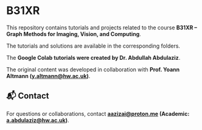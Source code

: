 # B31XR

This repository contains tutorials and projects related to the course **B31XR – Graph Methods for Imaging, Vision, and Computing**.

The tutorials and solutions are available in the corresponding folders.

The **Google Colab tutorials were created by Dr. Abdullah Abdulaziz**.  

The original content was developed in collaboration with **Prof. Yoann Altmann (y.altmann@hw.ac.uk)**.

## 📬 Contact

For questions or collaborations, contact **aazizai@proton.me (Academic: a.abdulaziz@hw.ac.uk)**.
